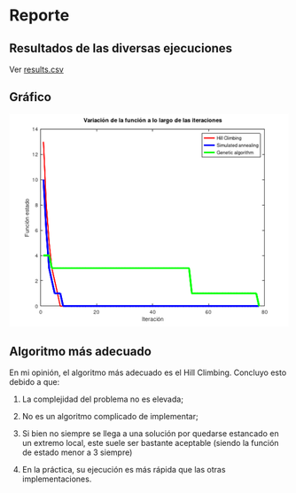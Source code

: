 # Reporte

## Resultados de las diversas ejecuciones

Ver [results.csv](results.csv)

## Gráfico

![graphic_function](graphic_function.png?raw=true "Title")

## Algoritmo más adecuado

En mi opinión, el algoritmo más adecuado es el Hill Climbing. Concluyo esto debido a que:

1. La complejidad del problema no es elevada;

2. No es un algoritmo complicado de implementar;

3. Si bien no siempre se llega a una solución por quedarse estancado en un extremo local, este suele ser bastante aceptable (siendo la función de estado menor a 3 siempre)

4. En la práctica, su ejecución es más rápida que las otras implementaciones.
